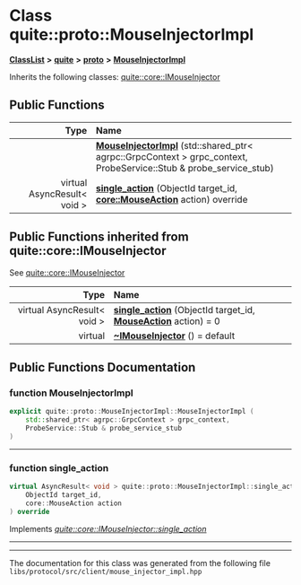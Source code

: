 

# Class quite::proto::MouseInjectorImpl



[**ClassList**](annotated.md) **>** [**quite**](namespacequite.md) **>** [**proto**](namespacequite_1_1proto.md) **>** [**MouseInjectorImpl**](classquite_1_1proto_1_1MouseInjectorImpl.md)








Inherits the following classes: [quite::core::IMouseInjector](classquite_1_1core_1_1IMouseInjector.md)






















































## Public Functions

| Type | Name |
| ---: | :--- |
|   | [**MouseInjectorImpl**](#function-mouseinjectorimpl) (std::shared\_ptr&lt; agrpc::GrpcContext &gt; grpc\_context, ProbeService::Stub & probe\_service\_stub) <br> |
| virtual AsyncResult&lt; void &gt; | [**single\_action**](#function-single_action) (ObjectId target\_id, [**core::MouseAction**](structquite_1_1core_1_1MouseAction.md) action) override<br> |


## Public Functions inherited from quite::core::IMouseInjector

See [quite::core::IMouseInjector](classquite_1_1core_1_1IMouseInjector.md)

| Type | Name |
| ---: | :--- |
| virtual AsyncResult&lt; void &gt; | [**single\_action**](classquite_1_1core_1_1IMouseInjector.md#function-single_action) (ObjectId target\_id, [**MouseAction**](structquite_1_1core_1_1MouseAction.md) action) = 0<br> |
| virtual  | [**~IMouseInjector**](classquite_1_1core_1_1IMouseInjector.md#function-imouseinjector) () = default<br> |






















































## Public Functions Documentation




### function MouseInjectorImpl 

```C++
explicit quite::proto::MouseInjectorImpl::MouseInjectorImpl (
    std::shared_ptr< agrpc::GrpcContext > grpc_context,
    ProbeService::Stub & probe_service_stub
) 
```




<hr>



### function single\_action 

```C++
virtual AsyncResult< void > quite::proto::MouseInjectorImpl::single_action (
    ObjectId target_id,
    core::MouseAction action
) override
```



Implements [*quite::core::IMouseInjector::single\_action*](classquite_1_1core_1_1IMouseInjector.md#function-single_action)


<hr>

------------------------------
The documentation for this class was generated from the following file `libs/protocol/src/client/mouse_injector_impl.hpp`


